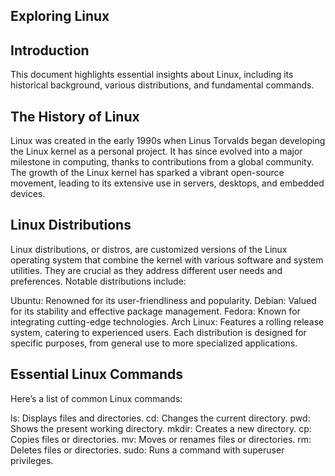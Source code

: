 ## Exploring Linux
## Introduction
This document highlights essential insights about Linux, including its historical background, various distributions, and fundamental commands.
## The History of Linux
Linux was created in the early 1990s when Linus Torvalds began developing the Linux kernel as a personal project. It has since evolved into a major milestone in computing, thanks to contributions from a global community. The growth of the Linux kernel has sparked a vibrant open-source movement, leading to its extensive use in servers, desktops, and embedded devices.
## Linux Distributions
Linux distributions, or distros, are customized versions of the Linux operating system that combine the kernel with various software and system utilities. They are crucial as they address different user needs and preferences. Notable distributions include:

Ubuntu: Renowned for its user-friendliness and popularity.
Debian: Valued for its stability and effective package management.
Fedora: Known for integrating cutting-edge technologies.
Arch Linux: Features a rolling release system, catering to experienced users.
Each distribution is designed for specific purposes, from general use to more specialized applications.
## Essential Linux Commands
Here’s a list of common Linux commands:

ls: Displays files and directories.
cd: Changes the current directory.
pwd: Shows the present working directory.
mkdir: Creates a new directory.
cp: Copies files or directories.
mv: Moves or renames files or directories.
rm: Deletes files or directories.
sudo: Runs a command with superuser privileges.